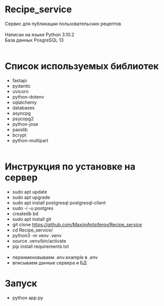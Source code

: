 # Recipe_service
Сервис для публикации пользовательских рецептов<br>
<br>
Написан на языке Python 3.10.2<br>
База данных PosgreSQL 13
<br><br>

# Список используемых библиотек<br>
- fastapi
- pydantic
- uvicorn
- python-dotenv
- sqlalchemy
- databases
- asyncpg
- psycopg2
- python-jose
- passlib
- bcrypt
- python-multipart
<br><br>
# Инструкция по установке на сервер<br>
- sudo apt update
- sudo apt upgrade
- sudo apt install postgresql postgresql-client
- sudo -i -u postgres
- createdb bd
- sudo apt install git
- git clone https://github.com/MaximAntsiferov/Recipe_service
- cd Recipe_service/
- python3 -m venv .venv
- source .venv/bin/activate
- pip install requirements.txt
<br><br>
- переименовываем .env.example в .env 
- вписываем данные сервера и БД
# Запуск
- python app.py
